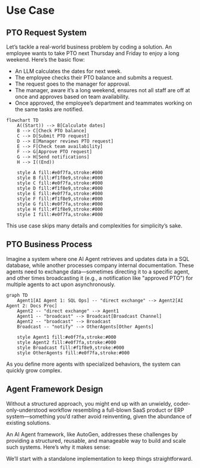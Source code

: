# Use Case

## PTO Request System
Let’s tackle a real-world business problem by coding a solution. An employee wants to take PTO next Thursday and Friday to enjoy a long weekend. Here’s the basic flow:

-   An LLM calculates the dates for next week.
-   The employee checks their PTO balance and submits a request.
-   The request goes to the manager for approval.
-   The manager, aware it’s a long weekend, ensures not all staff are off at once and approves based on team availability.
-   Once approved, the employee’s department and teammates working on the same tasks are notified.

```{mermaid}
flowchart TD
    A((Start)) --> B[Calculate dates]
    B --> C[Check PTO balance]
    C --> D[Submit PTO request]
    D --> E[Manager reviews PTO request]
    E --> F[Check team availability]
    F --> G[Approve PTO request]
    G --> H[Send notifications]
    H --> I((End))

    style A fill:#e0f7fa,stroke:#000
    style B fill:#f1f8e9,stroke:#000
    style C fill:#e0f7fa,stroke:#000
    style D fill:#f1f8e9,stroke:#000
    style E fill:#e0f7fa,stroke:#000
    style F fill:#f1f8e9,stroke:#000
    style G fill:#e0f7fa,stroke:#000
    style H fill:#f1f8e9,stroke:#000
    style I fill:#e0f7fa,stroke:#000
```

This use case skips many details and complexities for simplicity’s sake.

## PTO Business Process

Imagine a system where one AI Agent retrieves and updates data in a SQL database, while another processes company internal documentation. These agents need to exchange data—sometimes directing it to a specific agent, and other times broadcasting it (e.g., a notification like "approved PTO") for multiple agents to act upon asynchronously. 

```{mermaid}
graph TD
    Agent1[AI Agent 1: SQL Ops] -- "direct exchange" --> Agent2[AI Agent 2: Docs Proc]
    Agent2 -- "direct exchange" --> Agent1
    Agent1 -- "broadcast" --> Broadcast[Broadcast Channel]
    Agent2 -- "broadcast" --> Broadcast
    Broadcast -- "notify" --> OtherAgents[Other Agents]

    style Agent1 fill:#e0f7fa,stroke:#000
    style Agent2 fill:#e0f7fa,stroke:#000
    style Broadcast fill:#f1f8e9,stroke:#000
    style OtherAgents fill:#e0f7fa,stroke:#000
```

As you define more agents with specialized behaviors, the system can quickly grow complex. 

## Agent Framework Design
Without a structured approach, you might end up with an unwieldy, coder-only-understood workflow resembling a full-blown SaaS product or ERP system—something you’d rather avoid reinventing, given the abundance of existing solutions.

An AI Agent framework, like AutoGen, addresses these challenges by providing a structured, reusable, and manageable way to build and scale such systems. Here’s why it makes sense:

We’ll start with a standalone implementation to keep things straightforward.